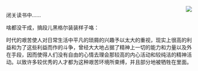<img align="right" src="https://github-readme-stats.vercel.app/api?username=akiritsu&count_private=true&include_all_commits=true"/>

闭关读书中……

啥都没干成，搞段儿黑格尔装装样子咯：

时代的艰苦使人对日常生活中平凡的琐屑的兴趣予以太大的重视，现实上很高的利益和为了这些利益而作的斗争，曾经大大地占据了精神上一切的能力和力量以及外在手段，因而使得人们没有自由的心情去理会那较高的内心活动和较纯洁的精神活动。以致许多较优秀的人才都为这种艰苦环境所束缚，并且部分地被牺牲在里面。
